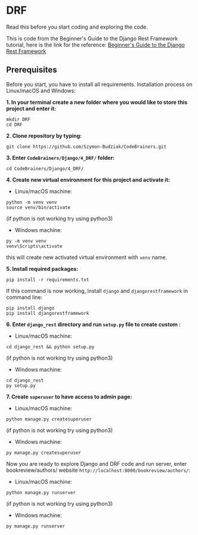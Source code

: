# DRF

Read this before you start coding and exploring the code.

This is code from the Beginner's Guide to the Django Rest Framework tutorial, here is the link for the
reference: [Beginner's Guide to the Django Rest Framework](https://code.tutsplus.com/tutorials/beginners-guide-to-the-django-rest-framework--cms-19786)

## Prerequisites

Before you start, you have to install all requirements. Installation process on Linux/macOS and Windows:

__1. In your terminal create a new folder where you would like to store this project and enter it:__

```
mkdir DRF
cd DRF
```

__2. Clone repository by typing:__

```
git clone https://github.com/Szymon-Budziak/CodeBrainers.git
```

__3. Enter `CodeBrainers/Django/4_DRF/` folder:__

```
cd CodeBrainers/Django/4_DRF/
```

__4. Create new virtual environment for this project and activate it:__

- Linux/macOS machine:

```
python -m venv venv
source venv/bin/activate
```

(if python is not working try using python3)

- Windows machine:

```
py -m venv venv
venv\Scripts\activate
```

this will create new activated virtual environment with `venv` name.

__5. Install required packages:__

```
pip install -r requirements.txt
```

If this command is now working, install `django` and `djangorestframework` in command line:

```
pip install django
pip install djangorestframework
```

__6. Enter `django_rest` directory and run `setup.py` file to create custom :__

- Linux/macOS machine:

```
cd django_rest && python setup.py
```

(if python is not working try using python3)

- Windows machine:

```
cd django_rest
py setup.py
```

__7. Create `superuser` to have access to admin page:__

- Linux/macOS machine:

```
python manage.py createsuperuser
```

(if python is not working try using python3)

- Windows machine:

```
py manage.py createsuperuser
```

Now you are ready to explore Django and DRF code and run server, enter bookreview/authors/
website `http://localhost:8000/bookreview/authors/`:

- Linux/macOS machine:

```
python manage.py runserver
```

(if python is not working try using python3)

- Windows machine:

```
py manage.py runserver
```